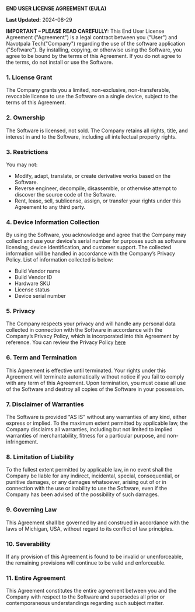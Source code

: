 **END USER LICENSE AGREEMENT (EULA)**

**Last Updated:** 2024-08-29

**IMPORTANT – PLEASE READ CAREFULLY:** This End User License Agreement ("Agreement") is a legal contract between you ("User") and Navotpala Tech("Company") regarding the use of the software application ("Software"). By installing, copying, or otherwise using the Software, you agree to be bound by the terms of this Agreement. If you do not agree to the terms, do not install or use the Software.

### **1\. License Grant**

The Company grants you a limited, non-exclusive, non-transferable, revocable license to use the Software on a single device, subject to the terms of this Agreement.

### **2\. Ownership**

The Software is licensed, not sold. The Company retains all rights, title, and interest in and to the Software, including all intellectual property rights.

### **3\. Restrictions**

You may not:

* Modify, adapt, translate, or create derivative works based on the Software.  
* Reverse engineer, decompile, disassemble, or otherwise attempt to discover the source code of the Software.  
* Rent, lease, sell, sublicense, assign, or transfer your rights under this Agreement to any third party.

### **4\. Device Information Collection**

By using the Software, you acknowledge and agree that the Company may collect and use your device's serial number for purposes such as software licensing, device identification, and customer support. The collected information will be handled in accordance with the Company’s Privacy Policy. List of information collected is below:

* Build Vendor name  
* Build Vendor ID  
* Hardware SKU  
* License status  
* Device serial number

### **5\. Privacy**

The Company respects your privacy and will handle any personal data collected in connection with the Software in accordance with the Company’s Privacy Policy, which is incorporated into this Agreement by reference. You can review the Privacy Policy [here](https://github.com/Bliss-Bass/Documentation/legal/Navotpala\_Tech\_Privacy\_Policy.md)

### **6\. Term and Termination**

This Agreement is effective until terminated. Your rights under this Agreement will terminate automatically without notice if you fail to comply with any term of this Agreement. Upon termination, you must cease all use of the Software and destroy all copies of the Software in your possession.

### **7\. Disclaimer of Warranties**

The Software is provided "AS IS" without any warranties of any kind, either express or implied. To the maximum extent permitted by applicable law, the Company disclaims all warranties, including but not limited to implied warranties of merchantability, fitness for a particular purpose, and non-infringement.

### **8\. Limitation of Liability**

To the fullest extent permitted by applicable law, in no event shall the Company be liable for any indirect, incidental, special, consequential, or punitive damages, or any damages whatsoever, arising out of or in connection with the use or inability to use the Software, even if the Company has been advised of the possibility of such damages.

### **9\. Governing Law**

This Agreement shall be governed by and construed in accordance with the laws of Michigan, USA, without regard to its conflict of law principles.

### **10\. Severability**

If any provision of this Agreement is found to be invalid or unenforceable, the remaining provisions will continue to be valid and enforceable.

### **11\. Entire Agreement**

This Agreement constitutes the entire agreement between you and the Company with respect to the Software and supersedes all prior or contemporaneous understandings regarding such subject matter.

